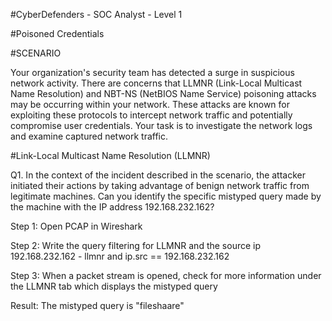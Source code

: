 \#CyberDefenders - SOC Analyst - Level 1



\#Poisoned Credentials



\#SCENARIO

Your organization's security team has detected a surge in suspicious network activity. There are concerns that LLMNR (Link-Local Multicast Name Resolution) and NBT-NS (NetBIOS Name Service) poisoning attacks may be occurring within your network. These attacks are known for exploiting these protocols to intercept network traffic and potentially compromise user credentials. Your task is to investigate the network logs and examine captured network traffic.



\#Link-Local Multicast Name Resolution (LLMNR)



Q1. In the context of the incident described in the scenario, the attacker initiated their actions by taking advantage of benign network traffic from legitimate machines. Can you identify the specific mistyped query made by the machine with the IP address 192.168.232.162?



Step 1: Open PCAP in Wireshark



Step 2: Write the query filtering for LLMNR and the source ip 192.168.232.162 - llmnr and ip.src == 192.168.232.162



Step 3: When a packet stream is opened, check for more information under the LLMNR tab which displays the mistyped query



Result: The mistyped query is "fileshaare"

